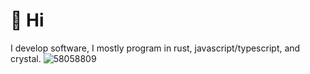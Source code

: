 # 👋 Hi
I develop software, I mostly program in rust, javascript/typescript, and crystal.
![58058809](https://user-images.githubusercontent.com/60157233/110528516-3aaa3a00-80e6-11eb-8f8f-5478964443c7.jpg)
